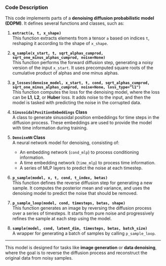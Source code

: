 ### **Code Description**

This code implements parts of a **denoising diffusion probabilistic model (DDPM)**. It defines several functions and classes, such as:

1. **`extract(a, t, x_shape)`**  
   This function extracts elements from a tensor `a` based on indices `t`, reshaping it according to the shape of `x_shape`.

2. **`q_sample(x_start, t, sqrt_alphas_cumprod, sqrt_one_minus_alphas_cumprod, noise=None)`**  
   This function performs the forward diffusion step, generating a noisy version of the input `x_start`. It uses precomputed square roots of the cumulative product of alphas and one minus alphas.

3. **`p_losses(denoise_model, x_start, t, cond, sqrt_alphas_cumprod, sqrt_one_minus_alphas_cumprod, noise=None, loss_type="l1")`**  
   This function computes the loss for the denoising model, where the loss can be **L1**, **L2**, or **Huber** loss. It adds noise to the input, and then the model is tasked with predicting the noise in the corrupted data.

4. **`SinusoidalPositionEmbeddings` Class**  
   A class to generate sinusoidal position embeddings for time steps in the diffusion process. These embeddings are used to provide the model with time information during training.

5. **`DenoiseNN` Class**  
   A neural network model for denoising, consisting of:
   - An embedding network (`cond_mlp`) to process conditioning information.
   - A time embedding network (`time_mlp`) to process time information.
   - A series of MLP layers to predict the noise at each timestep.

6. **`p_sample(model, x, t, cond, t_index, betas)`**  
   This function defines the reverse diffusion step for generating a new sample. It computes the posterior mean and variance, and uses the denoising model to predict the noise that should be removed.

7. **`p_sample_loop(model, cond, timesteps, betas, shape)`**  
   This function generates an image by reversing the diffusion process over a series of timesteps. It starts from pure noise and progressively refines the sample at each step using the model.

8. **`sample(model, cond, latent_dim, timesteps, betas, batch_size)`**  
   A wrapper for generating a batch of samples by calling `p_sample_loop`.

---

This model is designed for tasks like **image generation** or **data denoising**, where the goal is to reverse the diffusion process and reconstruct the original data from noisy samples.

